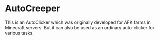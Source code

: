 # AutoCreeper
This is an AutoClicker which was originally developed for AFK farms in Minecraft servers. 
But it can also be used as an ordinary auto-clicker for various tasks.
